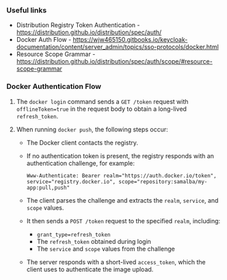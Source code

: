### Useful links

- Distribution Registry Token Authentication - https://distribution.github.io/distribution/spec/auth/
- Docker Auth
  Flow - https://wjw465150.gitbooks.io/keycloak-documentation/content/server_admin/topics/sso-protocols/docker.html
- Resource Scope Grammar - https://distribution.github.io/distribution/spec/auth/scope/#resource-scope-grammar

### Docker Authentication Flow

1. The `docker login` command sends a `GET /token` request with `offlineToken=true` in the request body to obtain a
   long-lived `refresh_token`.

2. When running `docker push`, the following steps occur:
    - The Docker client contacts the registry.
    - If no authentication token is present, the registry responds with an authentication challenge, for example:

      ```
      Www-Authenticate: Bearer realm="https://auth.docker.io/token", service="registry.docker.io", scope="repository:samalba/my-app:pull,push"
      ```

    - The client parses the challenge and extracts the `realm`, `service`, and `scope` values.
    - It then sends a `POST /token` request to the specified `realm`, including:
        - `grant_type=refresh_token`
        - The `refresh_token` obtained during login
        - The `service` and `scope` values from the challenge

    - The server responds with a short-lived `access_token`, which the client uses to authenticate the image upload.
